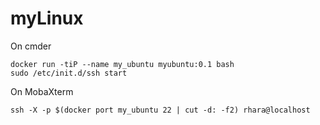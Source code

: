 # myLinux

On cmder
```
docker run -tiP --name my_ubuntu myubuntu:0.1 bash
sudo /etc/init.d/ssh start
```

On MobaXterm
```
ssh -X -p $(docker port my_ubuntu 22 | cut -d: -f2) rhara@localhost
```
